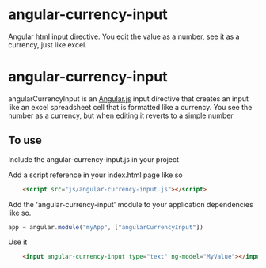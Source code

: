 angular-currency-input
======================

Angular html input directive.  You edit the value as a number, see it as a currency, just like excel.


# angular-currency-input

angularCurrencyInput is an [Angular.js](http://angularjs.org/) input directive that creates an input like an excel spreadsheet cell that is formatted like a currency.  You see the number as a currency, but when editing it reverts to a simple number

## To use

Include the angular-currency-input.js in your project 

Add a script reference in your index.html page like so
```html
    <script src="js/angular-currency-input.js"></script>
```

Add the 'angular-currency-input' module to your application dependencies like so.
```javascript
app = angular.module("myApp", ["angularCurrencyInput"])
```

Use it
```html
    <input angular-currency-input type="text" ng-model="MyValue"></input>
```


